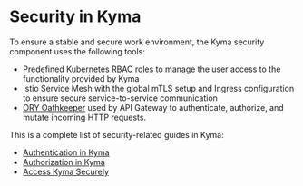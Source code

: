 # Security in Kyma

To ensure a stable and secure work environment, the Kyma security component uses the following tools:

- Predefined [Kubernetes RBAC roles](https://kubernetes.io/docs/reference/access-authn-authz/rbac/) to manage the user access to the functionality provided by Kyma
- Istio Service Mesh with the global mTLS setup and Ingress configuration to ensure secure service-to-service communication
- [ORY Oathkeeper](https://www.ory.sh/oathkeeper/docs/) used by API Gateway to authenticate, authorize, and mutate incoming HTTP requests.

This is a complete list of security-related guides in Kyma:

- [Authentication in Kyma](sec-01-authentication-in-kyma.md)
- [Authorization in Kyma](sec-02-authorization-in-kyma.md)
- [Access Kyma Securely](sec-03-access-kyma.md)
